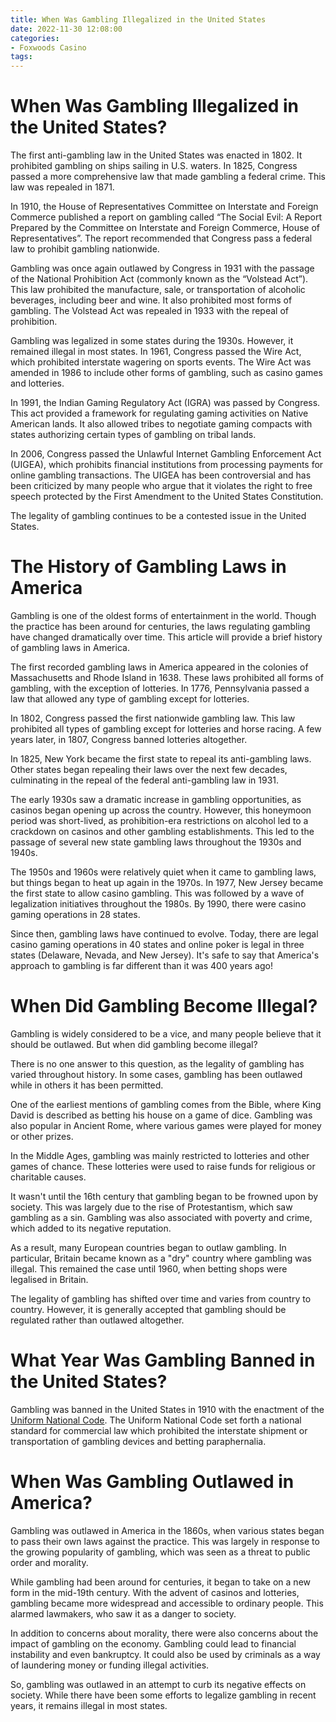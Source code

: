 ```yaml
---
title: When Was Gambling Illegalized in the United States
date: 2022-11-30 12:08:00
categories:
- Foxwoods Casino
tags:
---
```



#  When Was Gambling Illegalized in the United States?

The first anti-gambling law in the United States was enacted in 1802. It prohibited gambling on ships sailing in U.S. waters. In 1825, Congress passed a more comprehensive law that made gambling a federal crime. This law was repealed in 1871.

In 1910, the House of Representatives Committee on Interstate and Foreign Commerce published a report on gambling called “The Social Evil: A Report Prepared by the Committee on Interstate and Foreign Commerce, House of Representatives”. The report recommended that Congress pass a federal law to prohibit gambling nationwide.

Gambling was once again outlawed by Congress in 1931 with the passage of the National Prohibition Act (commonly known as the “Volstead Act”). This law prohibited the manufacture, sale, or transportation of alcoholic beverages, including beer and wine. It also prohibited most forms of gambling. The Volstead Act was repealed in 1933 with the repeal of prohibition.

Gambling was legalized in some states during the 1930s. However, it remained illegal in most states. In 1961, Congress passed the Wire Act, which prohibited interstate wagering on sports events. The Wire Act was amended in 1986 to include other forms of gambling, such as casino games and lotteries.

In 1991, the Indian Gaming Regulatory Act (IGRA) was passed by Congress. This act provided a framework for regulating gaming activities on Native American lands. It also allowed tribes to negotiate gaming compacts with states authorizing certain types of gambling on tribal lands.

In 2006, Congress passed the Unlawful Internet Gambling Enforcement Act (UIGEA), which prohibits financial institutions from processing payments for online gambling transactions. The UIGEA has been controversial and has been criticized by many people who argue that it violates the right to free speech protected by the First Amendment to the United States Constitution.

The legality of gambling continues to be a contested issue in the United States.

#  The History of Gambling Laws in America

Gambling is one of the oldest forms of entertainment in the world. Though the practice has been around for centuries, the laws regulating gambling have changed dramatically over time. This article will provide a brief history of gambling laws in America.

The first recorded gambling laws in America appeared in the colonies of Massachusetts and Rhode Island in 1638. These laws prohibited all forms of gambling, with the exception of lotteries. In 1776, Pennsylvania passed a law that allowed any type of gambling except for lotteries.

In 1802, Congress passed the first nationwide gambling law. This law prohibited all types of gambling except for lotteries and horse racing. A few years later, in 1807, Congress banned lotteries altogether.

In 1825, New York became the first state to repeal its anti-gambling laws. Other states began repealing their laws over the next few decades, culminating in the repeal of the federal anti-gambling law in 1931.

The early 1930s saw a dramatic increase in gambling opportunities, as casinos began opening up across the country. However, this honeymoon period was short-lived, as prohibition-era restrictions on alcohol led to a crackdown on casinos and other gambling establishments. This led to the passage of several new state gambling laws throughout the 1930s and 1940s.

The 1950s and 1960s were relatively quiet when it came to gambling laws, but things began to heat up again in the 1970s. In 1977, New Jersey became the first state to allow casino gambling. This was followed by a wave of legalization initiatives throughout the 1980s. By 1990, there were casino gaming operations in 28 states.

Since then, gambling laws have continued to evolve. Today, there are legal casino gaming operations in 40 states and online poker is legal in three states (Delaware, Nevada, and New Jersey). It's safe to say that America's approach to gambling is far different than it was 400 years ago!

#  When Did Gambling Become Illegal?

Gambling is widely considered to be a vice, and many people believe that it should be outlawed. But when did gambling become illegal?

There is no one answer to this question, as the legality of gambling has varied throughout history. In some cases, gambling has been outlawed while in others it has been permitted.

One of the earliest mentions of gambling comes from the Bible, where King David is described as betting his house on a game of dice. Gambling was also popular in Ancient Rome, where various games were played for money or other prizes.

In the Middle Ages, gambling was mainly restricted to lotteries and other games of chance. These lotteries were used to raise funds for religious or charitable causes.

It wasn't until the 16th century that gambling began to be frowned upon by society. This was largely due to the rise of Protestantism, which saw gambling as a sin. Gambling was also associated with poverty and crime, which added to its negative reputation.

As a result, many European countries began to outlaw gambling. In particular, Britain became known as a "dry" country where gambling was illegal. This remained the case until 1960, when betting shops were legalised in Britain.

The legality of gambling has shifted over time and varies from country to country. However, it is generally accepted that gambling should be regulated rather than outlawed altogether.

#  What Year Was Gambling Banned in the United States?

Gambling was banned in the United States in 1910 with the enactment of the [Uniform National Code](https://en.wikipedia.org/wiki/Uniform_National_Code). The Uniform National Code set forth a national standard for commercial law which prohibited the interstate shipment or transportation of gambling devices and betting paraphernalia.

#  When Was Gambling Outlawed in America?

Gambling was outlawed in America in the 1860s, when various states began to pass their own laws against the practice. This was largely in response to the growing popularity of gambling, which was seen as a threat to public order and morality.

While gambling had been around for centuries, it began to take on a new form in the mid-19th century. With the advent of casinos and lotteries, gambling became more widespread and accessible to ordinary people. This alarmed lawmakers, who saw it as a danger to society.

In addition to concerns about morality, there were also concerns about the impact of gambling on the economy. Gambling could lead to financial instability and even bankruptcy. It could also be used by criminals as a way of laundering money or funding illegal activities.

So, gambling was outlawed in an attempt to curb its negative effects on society. While there have been some efforts to legalize gambling in recent years, it remains illegal in most states.